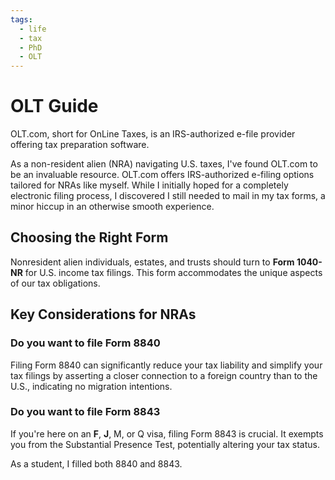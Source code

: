 ```yaml
---
tags:
  - life
  - tax
  - PhD
  - OLT
---
```

# OLT Guide
OLT.com, short for OnLine Taxes, is an IRS-authorized e-file provider offering tax preparation software.

As a non-resident alien (NRA) navigating U.S. taxes, I've found OLT.com to be an invaluable resource. OLT.com offers IRS-authorized e-filing options tailored for NRAs like myself. While I initially hoped for a completely electronic filing process, I discovered I still needed to mail in my tax forms, a minor hiccup in an otherwise smooth experience.

## Choosing the Right Form
Nonresident alien individuals, estates, and trusts should turn to **Form 1040-NR** for U.S. income tax filings. This form accommodates the unique aspects of our tax obligations.

## Key Considerations for NRAs

### Do you want to file Form 8840
Filing Form 8840 can significantly reduce your tax liability and simplify your tax filings by asserting a closer connection to a foreign country than to the U.S., indicating no migration intentions.
### Do you want to file Form 8843
If you're here on an **F**, **J**, M, or Q visa, filing Form 8843 is crucial. It exempts you from the Substantial Presence Test, potentially altering your tax status.

As a student, I filled both 8840 and 8843.
